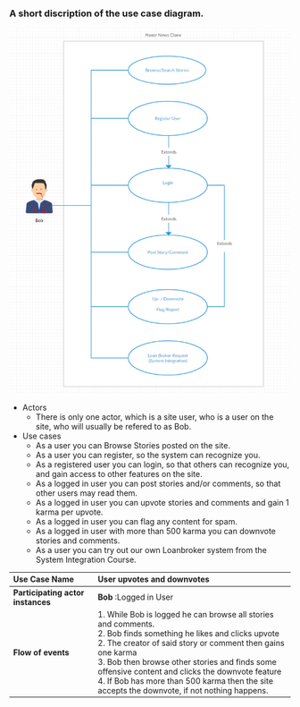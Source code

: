 ### A short discription of the use case diagram.


 ![alt text][use_case]

- Actors
  - There is only one actor, which is a site user, who is a user on the site, who will usually be refered to as Bob.
- Use cases
  - As a user you can Browse Stories posted on the site.
  - As a user you can register, so the system can recognize you.
  - As a registered user you can login, so that others can recognize you, and gain access to other features on the site.
  - As a logged in user you can post stories and/or comments, so that other users may read them.
  - As a logged in user you can upvote stories and comments and gain 1 karma per upvote. 
  - As a logged in user you can flag any content for spam.
  - As a logged in user with more than 500 karma you can downvote stories and comments.
  - As a user you can try out our own Loanbroker system from the System Integration Course.

| **Use Case Name** | User upvotes and downvotes |
| :--- | :--- |
| **Participating actor instances** | **Bob** :Logged in User |
| **Flow of events** |   1. While Bob is logged he can browse all stories and comments. <br>   2. Bob finds something he likes and clicks upvote <br>   2. The creator of said story or comment then gains one karma <br> 3. Bob then browse other stories and finds some offensive content and clicks the downvote feature<br>   4. If Bob has more than 500 karma then the site accepts the downvote, if not nothing happens.|


[use_case]: https://github.com/ElDuderino420/HackerNewsClone/blob/master/use_case_diagram2.png "A complete use case diagram"
